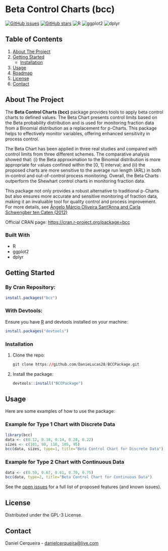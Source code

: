 # Beta Control Charts (bcc)

[![GitHub issues](https://img.shields.io/github/issues/DanieLucas28/BCCPackage)](https://github.com/DanieLucas28/BCCPackage/issues)
[![GitHub stars](https://img.shields.io/github/stars/DanieLucas28/BCCPackage)](https://github.com/DanieLucas28/BCCPackage/stargazers)
![R](https://img.shields.io/badge/R-4.0%2B-blue?logo=r&logoColor=white)
![ggplot2](https://img.shields.io/badge/ggplot2-3.3.3%2B-orange?logo=ggplot&logoColor=white)
![dplyr](https://img.shields.io/badge/dplyr-1.0.2%2B-green?logo=dplyr&logoColor=white)

## Table of Contents

1. [About The Project](#about-the-project)
2. [Getting Started](#getting-started)
    - [Installation](#installation)
3. [Usage](#usage)
4. [Roadmap](#roadmap)
5. [License](#license)
6. [Contact](#contact)

## About The Project

The **Beta Control Charts (bcc)** package provides tools to apply beta control charts to defined values. The Beta Chart presents control limits based on the Beta probability distribution and is used for monitoring fraction data from a Binomial distribution as a replacement for p-Charts. This package helps to effectively monitor variables, offering enhanced sensitivity in process control.

The Beta Chart has been applied in three real studies and compared with control limits from three different schemes. The comparative analysis showed that: (i) the Beta approximation to the Binomial distribution is more appropriate for values confined within the [0, 1] interval; and (ii) the proposed charts are more sensitive to the average run length (ARL) in both in-control and out-of-control process monitoring. Overall, the Beta Charts outperform the Shewhart control charts in monitoring fraction data.

This package not only provides a robust alternative to traditional p-Charts but also ensures more accurate and sensitive monitoring of fraction data, making it an invaluable tool for quality control and process improvement. For more details, see [Ângelo Márcio Oliveira Sant’Anna and Carla Schwengber ten Caten (2012)](doi:10.1016/j.eswa.2012.02.146)

Official CRAN page: https://cran.r-project.org/package=bcc

### Built With

- R
- ggplot2
- dplyr

## Getting Started

### By Cran Repository:

```r
install.packages("bcc")
```

### With Devtools:

Ensure you have [R](https://www.r-project.org/) and devtools installed on your machine:


```r
install.packages("devtools")
```
### Installation

1. Clone the repo:
   ```r
   git clone https://github.com/DanieLucas28/BCCPackage.git
    ```

2. Install the package:
   ```r
   devtools::install("BCCPackage")
    ```
   
## Usage

Here are some examples of how to use the package:

### Example for Type 1 Chart with Discrete Data

```r
library(bcc)
data <- c(0.12, 0.18, 0.14, 0.28, 0.22)
sizes <- c(101, 98, 110, 105, 95)
bcc(data, sizes, type=1, title="Beta Control Chart for Discrete Data")
```
### Example for Type 2 Chart with Continuous Data

```r
data <- c(0.59, 0.67, 0.61, 0.70, 0.75)
bcc(data, type=2, title="Beta Control Chart for Continuous Data")
```

See the [open issues](https://github.com/DanieLucas28/BCCPackage/issues) for a full list of proposed features (and known issues).

## License

Distributed under the GPL-3 License.
## Contact

Daniel Cerqueira - [danielcerqueira@live.com](mailto:danielcerqueira@live.com)

